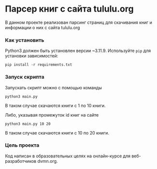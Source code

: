 # Парсер книг с сайта tululu.org

В данном проекте реализован парсинг страниц для скачивания книг и информации о них с сайта tululu.org

### Как установить

Python3 должен быть установлен версии ~3.11.9. 
Используйте `pip` для установки зависимостей:
```
pip install -r requirements.txt
```

### Запуск скрипта

Запускать скрипт можно с помощью команды
```
python3 main.py
```
В таком случае скачаются книги с 1 по 10 книги.

Либо, указывая промежуток id книг на сайте
```
python3 main.py 10 20
```
В таком случае скачаются книги с 10 по 20 книги.

### Цель проекта

Код написан в образовательных целях на онлайн-курсе для веб-разработчиков dvmn.org.
